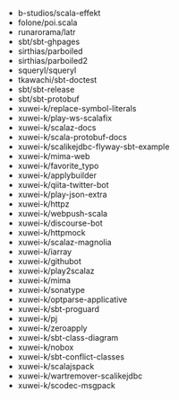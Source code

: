 - b-studios/scala-effekt
- folone/poi.scala
- runarorama/latr
- sbt/sbt-ghpages
- sirthias/parboiled
- sirthias/parboiled2
- squeryl/squeryl
- tkawachi/sbt-doctest
- sbt/sbt-release
- sbt/sbt-protobuf
- xuwei-k/replace-symbol-literals
- xuwei-k/play-ws-scalafix
 - xuwei-k/scalaz-docs
 - xuwei-k/scala-protobuf-docs
 - xuwei-k/scalikejdbc-flyway-sbt-example
 - xuwei-k/mima-web
 - xuwei-k/favorite_typo
 - xuwei-k/applybuilder
 - xuwei-k/qiita-twitter-bot
 - xuwei-k/play-json-extra
 - xuwei-k/httpz
 - xuwei-k/webpush-scala
 - xuwei-k/discourse-bot
 - xuwei-k/httpmock
 - xuwei-k/scalaz-magnolia
 - xuwei-k/iarray
 - xuwei-k/githubot
 - xuwei-k/play2scalaz
 - xuwei-k/mima
 - xuwei-k/sonatype
 - xuwei-k/optparse-applicative
 - xuwei-k/sbt-proguard
 - xuwei-k/pj
 - xuwei-k/zeroapply
 - xuwei-k/sbt-class-diagram
 - xuwei-k/nobox
 - xuwei-k/sbt-conflict-classes
 - xuwei-k/scalajspack
 - xuwei-k/wartremover-scalikejdbc
 - xuwei-k/scodec-msgpack
